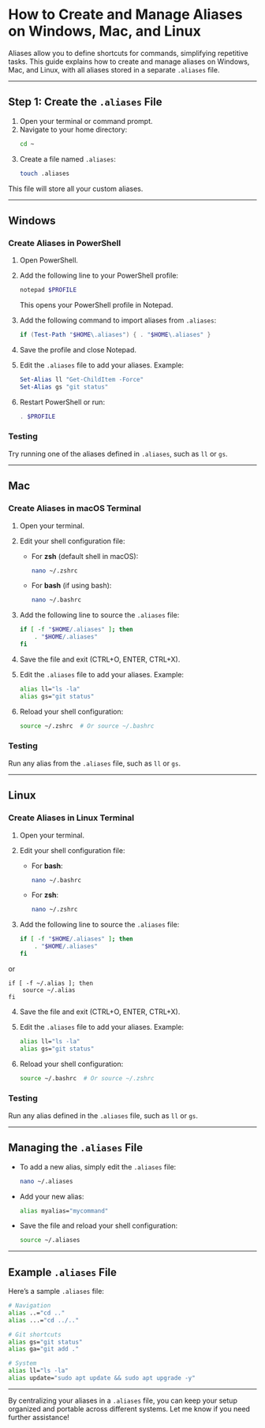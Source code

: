 # How to Create and Manage Aliases on Windows, Mac, and Linux

Aliases allow you to define shortcuts for commands, simplifying repetitive tasks. This guide explains how to create and manage aliases on Windows, Mac, and Linux, with all aliases stored in a separate `.aliases` file.

---

## **Step 1: Create the `.aliases` File**

1. Open your terminal or command prompt.
2. Navigate to your home directory:
   ```bash
   cd ~
   ```
3. Create a file named `.aliases`:
   ```bash
   touch .aliases
   ```

This file will store all your custom aliases.

---

## **Windows**

### **Create Aliases in PowerShell**
1. Open PowerShell.
2. Add the following line to your PowerShell profile:
   ```powershell
   notepad $PROFILE
   ```
   This opens your PowerShell profile in Notepad.

3. Add the following command to import aliases from `.aliases`:
   ```powershell
   if (Test-Path "$HOME\.aliases") { . "$HOME\.aliases" }
   ```

4. Save the profile and close Notepad.

5. Edit the `.aliases` file to add your aliases. Example:
   ```powershell
   Set-Alias ll "Get-ChildItem -Force"
   Set-Alias gs "git status"
   ```

6. Restart PowerShell or run:
   ```powershell
   . $PROFILE
   ```

### **Testing**
Try running one of the aliases defined in `.aliases`, such as `ll` or `gs`.

---

## **Mac**

### **Create Aliases in macOS Terminal**
1. Open your terminal.
2. Edit your shell configuration file:
   - For **zsh** (default shell in macOS):
     ```bash
     nano ~/.zshrc
     ```
   - For **bash** (if using bash):
     ```bash
     nano ~/.bashrc
     ```

3. Add the following line to source the `.aliases` file:
   ```bash
   if [ -f "$HOME/.aliases" ]; then
       . "$HOME/.aliases"
   fi
   ```

4. Save the file and exit (CTRL+O, ENTER, CTRL+X).

5. Edit the `.aliases` file to add your aliases. Example:
   ```bash
   alias ll="ls -la"
   alias gs="git status"
   ```

6. Reload your shell configuration:
   ```bash
   source ~/.zshrc  # Or source ~/.bashrc
   ```

### **Testing**
Run any alias from the `.aliases` file, such as `ll` or `gs`.

---

## **Linux**

### **Create Aliases in Linux Terminal**
1. Open your terminal.
2. Edit your shell configuration file:
   - For **bash**:
     ```bash
     nano ~/.bashrc
     ```
   - For **zsh**:
     ```bash
     nano ~/.zshrc
     ```

3. Add the following line to source the `.aliases` file:
   ```bash
   if [ -f "$HOME/.aliases" ]; then
       . "$HOME/.aliases"
   fi
   ```
  or 
  ```
  if [ -f ~/.alias ]; then
      source ~/.alias
  fi
  ```

4. Save the file and exit (CTRL+O, ENTER, CTRL+X).

5. Edit the `.aliases` file to add your aliases. Example:
   ```bash
   alias ll="ls -la"
   alias gs="git status"
   ```

6. Reload your shell configuration:
   ```bash
   source ~/.bashrc  # Or source ~/.zshrc
   ```

### **Testing**
Run any alias defined in the `.aliases` file, such as `ll` or `gs`.

---

## **Managing the `.aliases` File**

- To add a new alias, simply edit the `.aliases` file:
  ```bash
  nano ~/.aliases
  ```
- Add your new alias:
  ```bash
  alias myalias="mycommand"
  ```
- Save the file and reload your shell configuration:
  ```bash
  source ~/.aliases
  ```

---

## **Example `.aliases` File**
Here’s a sample `.aliases` file:
```bash
# Navigation
alias ..="cd .."
alias ...="cd ../.."

# Git shortcuts
alias gs="git status"
alias ga="git add ."

# System
alias ll="ls -la"
alias update="sudo apt update && sudo apt upgrade -y"
```

---

By centralizing your aliases in a `.aliases` file, you can keep your setup organized and portable across different systems. Let me know if you need further assistance!
